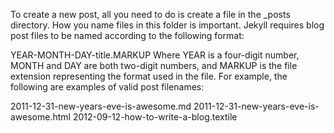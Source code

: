 To create a new post, all you need to do is create a file in the _posts directory. How you name files in this folder is important. Jekyll requires blog post files to be named according to the following format:

YEAR-MONTH-DAY-title.MARKUP
Where YEAR is a four-digit number, MONTH and DAY are both two-digit numbers, and MARKUP is the file extension representing the format used in the file. For example, the following are examples of valid post filenames:

2011-12-31-new-years-eve-is-awesome.md
2011-12-31-new-years-eve-is-awesome.html
2012-09-12-how-to-write-a-blog.textile